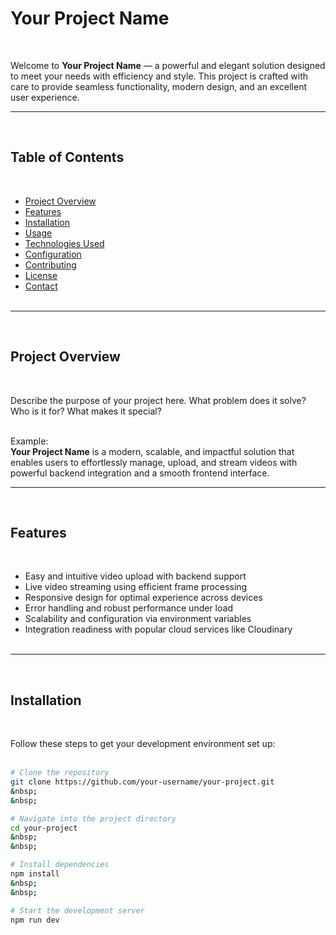 # Your Project Name
&nbsp;
&nbsp;

Welcome to **Your Project Name** — a powerful and elegant solution designed to meet your needs with efficiency and style. This project is crafted with care to provide seamless functionality, modern design, and an excellent user experience.
&nbsp;
&nbsp;

---
&nbsp;
&nbsp;

## Table of Contents
&nbsp;
&nbsp;

- [Project Overview](#project-overview)  
- [Features](#features)  
- [Installation](#installation)  
- [Usage](#usage)  
- [Technologies Used](#technologies-used)  
- [Configuration](#configuration)  
- [Contributing](#contributing)  
- [License](#license)  
- [Contact](#contact)  
&nbsp;
&nbsp;

---
&nbsp;
&nbsp;

## Project Overview
&nbsp;
&nbsp;

Describe the purpose of your project here. What problem does it solve? Who is it for? What makes it special?  
&nbsp;
&nbsp;

Example:  
**Your Project Name** is a modern, scalable, and impactful solution that enables users to effortlessly manage, upload, and stream videos with powerful backend integration and a smooth frontend interface.
&nbsp;
&nbsp;

---
&nbsp;
&nbsp;

## Features
&nbsp;
&nbsp;

- Easy and intuitive video upload with backend support  
- Live video streaming using efficient frame processing  
- Responsive design for optimal experience across devices  
- Error handling and robust performance under load  
- Scalability and configuration via environment variables  
- Integration readiness with popular cloud services like Cloudinary  
&nbsp;
&nbsp;

---
&nbsp;
&nbsp;

## Installation
&nbsp;
&nbsp;

Follow these steps to get your development environment set up:  
&nbsp;
&nbsp;

```bash
# Clone the repository
git clone https://github.com/your-username/your-project.git
&nbsp;
&nbsp;

# Navigate into the project directory
cd your-project
&nbsp;
&nbsp;

# Install dependencies
npm install
&nbsp;
&nbsp;

# Start the development server
npm run dev
